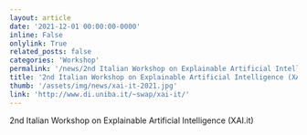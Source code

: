 ```yaml
---
layout: article
date: '2021-12-01 00:00:00-0000'
inline: False
onlylink: True
related_posts: false
categories: 'Workshop'
permalink: '/news/2nd Italian Workshop on Explainable Artificial Intelligence (XAI.it)'
title: '2nd Italian Workshop on Explainable Artificial Intelligence (XAI.it)'
thumb: '/assets/img/news/xai-it-2021.jpg'
link: 'http://www.di.uniba.it/~swap/xai-it/'
---
```

2nd Italian Workshop on Explainable Artificial Intelligence (XAI.it)
